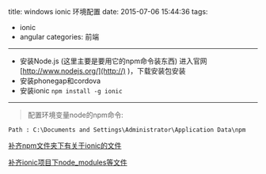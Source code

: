 title: windows ionic 环境配置
date: 2015-07-06 15:44:36
tags:
- ionic
- angular
categories: 前端
---
* 安装Node.js (这里主要是要用它的npm命令装东西)
	进入官网[http://www.nodejs.org/](http://) )，下载安装包安装
* 安装phonegap和cordova
* 安装ionic
	`npm install -g ionic`
	
***
> 配置环境变量node的npm命令:

`Path : C:\Documents and Settings\Administrator\Application Data\npm`
> 
[补齐npm文件夹下有关于ionic的文件]( http://download.csdn.net/detail/superjunjin/8417723)
>
[补齐ionic项目下node_modules等文件](http://download.csdn.net/detail/superjunjin/8417731) 